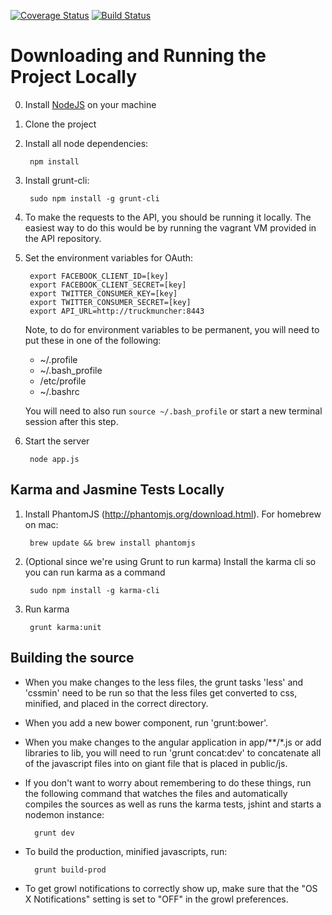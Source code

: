 [![Coverage Status](https://coveralls.io/repos/TruckMuncher/TruckMuncher-Web/badge.svg?branch=master)](https://coveralls.io/r/TruckMuncher/TruckMuncher-Web?branch=master)
[![Build Status](https://circleci.com/gh/TruckMuncher/TruckMuncher-Web.svg?style=shield&circle-token=9e5e686029037aa93e837791c2223e0f94010ee5)](https://circleci.com/gh/TruckMuncher/TruckMuncher-Web)

Downloading and Running the Project Locally
===========================================

0. Install [NodeJS](http://nodejs.org/download/ "NodeJS Download") on your machine
1. Clone the project
2. Install all node dependencies:

        npm install
3. Install grunt-cli:

        sudo npm install -g grunt-cli
3. To make the requests to the API, you should be running it locally. The easiest way to do this would be by running the vagrant VM provided in the API repository.
3. Set the environment variables for OAuth:

        export FACEBOOK_CLIENT_ID=[key]
        export FACEBOOK_CLIENT_SECRET=[key]
        export TWITTER_CONSUMER_KEY=[key]
        export TWITTER_CONSUMER_SECRET=[key]
        export API_URL=http://truckmuncher:8443
        
	Note, to do for environment variables to be permanent, you will need to put these in one of the following:
	* ~/.profile
	* ~/.bash_profile
	* /etc/profile
	* ~/.bashrc
	
	You will need to also run `source ~/.bash_profile` or start a new terminal session after this step.

4. Start the server

        node app.js
        
Karma and Jasmine Tests Locally
-----------------------------------
1. Install PhantomJS (http://phantomjs.org/download.html). For homebrew on mac:

        brew update && brew install phantomjs

2. (Optional since we're using Grunt to run karma) Install the karma cli so you can run karma as a command

        sudo npm install -g karma-cli
        


3. Run karma

        grunt karma:unit 

Building the source
-----------------------------------
* When you make changes to the less files, the grunt tasks 'less' and 'cssmin' need to be run so that the less files 
get converted to css, minified, and placed in the correct directory.

* When you add a new bower component, run 'grunt:bower'.

* When you make changes to the angular application in app/**/*.js or add libraries to lib, you will need to run 'grunt concat:dev'
to concatenate all of the javascript files into on giant file that is placed in public/js. 

* If you don't want to worry about remembering to do these things, run the following command that watches the files and automatically compiles
the sources as well as runs the karma tests, jshint and starts a nodemon instance:

        grunt dev
        
* To build the production, minified javascripts, run:

        grunt build-prod
        
* To get growl notifications to correctly show up, make sure that the "OS X Notifications" setting is set to "OFF" in the growl preferences.

